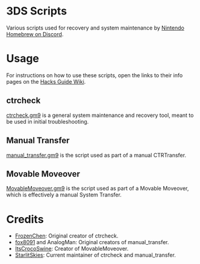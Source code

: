 # 3DS Scripts

Various scripts used for recovery and system maintenance by [Nintendo Homebrew on Discord](https://discord.gg/C29hYvh).

# Usage

For instructions on how to use these scripts, open the links to their info pages on the [Hacks Guide Wiki](https://wiki.hacks.guide/wiki/Main_Page).

## ctrcheck

[ctrcheck.gm9](https://wiki.hacks.guide/wiki/3DS:Ctrcheck) is a general system maintenance and recovery tool, meant to be used in initial troubleshooting.

## Manual Transfer

[manual_transfer.gm9](https://wiki.hacks.guide/wiki/3DS:CTRTransfer/Manual) is the script used as part of a manual CTRTransfer.

## Movable Moveover

[MovableMoveover.gm9](https://wiki.hacks.guide/wiki/3DS:Movable_Moveover) is the script used as part of a Movable Moveover, which is effectively a manual System Transfer.

# Credits

* [FrozenChen](https://github.com/FrozenChen): Original creator of ctrcheck.
* [fox8091](https://github.com/fox8091) and AnalogMan: Original creators of manual_transfer.
* [ItsCrocoSwine](https://github.com/ItsCrocoSwine): Creator of MovableMoveover.
* [StarlitSkies](https://github.com/StarlitSkies): Current maintainer of ctrcheck and manual_transfer.